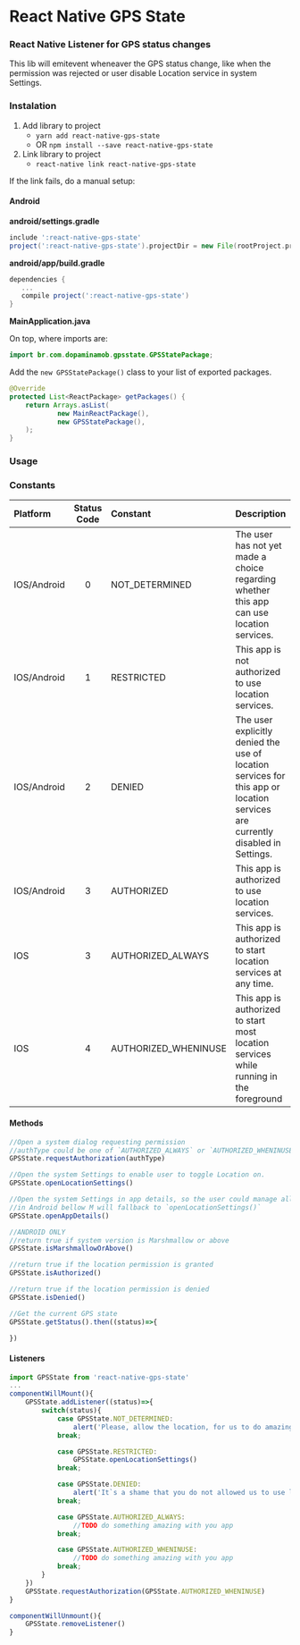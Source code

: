 # React Native GPS State

### React Native Listener for GPS status changes
This lib will emitevent wheneaver the GPS status change, like when the permission was rejected or user disable Location service in system Settings.

### Instalation
1. Add library to project
   - `yarn add react-native-gps-state`
   - OR `npm install --save react-native-gps-state`
2. Link library to project
   - `react-native link react-native-gps-state`
   
If the link fails, do a manual setup:

#### Android

**android/settings.gradle**

```gradle
include ':react-native-gps-state'
project(':react-native-gps-state').projectDir = new File(rootProject.projectDir, '../node_modules/react-native-gps-state/android')
```

**android/app/build.gradle**

```gradle
dependencies {
   ...
   compile project(':react-native-gps-state')
}
```

**MainApplication.java**

On top, where imports are:

```java
import br.com.dopaminamob.gpsstate.GPSStatePackage;
```

Add the `new GPSStatePackage()` class to your list of exported packages.

```java
@Override
protected List<ReactPackage> getPackages() {
    return Arrays.asList(
            new MainReactPackage(),
            new GPSStatePackage(),
    );
}
```


### Usage 

### Constants
| Platform 			| Status Code 	| Constant 				| Description 		
| :--- 				| :---:			| :--- 					| :---
| IOS/Android		| 0 	 		| NOT_DETERMINED 		| The user has not yet made a choice regarding whether this app can use location services.
| IOS/Android		| 1 	 		| RESTRICTED 			| This app is not authorized to use location services.
| IOS/Android		| 2 	 		| DENIED 				| The user explicitly denied the use of location services for this app or location services are currently disabled in Settings.
| IOS/Android		| 3 	 		| AUTHORIZED 			| This app is authorized to use location services.
| IOS				| 3 	 		| AUTHORIZED_ALWAYS 	| This app is authorized to start location services at any time.
| IOS				| 4 	 		| AUTHORIZED_WHENINUSE 	| This app is authorized to start most location services while running in the foreground


#### Methods
```javascript
//Open a system dialog requesting permission
//authType could be one of `AUTHORIZED_ALWAYS` or `AUTHORIZED_WHENINUSE`
GPSState.requestAuthorization(authType)
```

```javascript
//Open the system Settings to enable user to toggle Location on.
GPSState.openLocationSettings()
```

```javascript
//Open the system Settings in app details, so the user could manage all permissions in the `Permissions` tab
//in Android bellow M will fallback to `openLocationSettings()`
GPSState.openAppDetails()
```

```javascript
//ANDROID ONLY
//return true if system version is Marshmallow or above
GPSState.isMarshmallowOrAbove()
```

```javascript
//return true if the location permission is granted
GPSState.isAuthorized()
```

```javascript
//return true if the location permission is denied
GPSState.isDenied()
```

```javascript
//Get the current GPS state
GPSState.getStatus().then((status)=>{

})
```

#### Listeners

```javascript
import GPSState from 'react-native-gps-state'
...
componentWillMount(){
	GPSState.addListener((status)=>{
		switch(status){
			case GPSState.NOT_DETERMINED:
				alert('Please, allow the location, for us to do amazing things for you!')
			break;

			case GPSState.RESTRICTED:
				GPSState.openLocationSettings()
			break;

			case GPSState.DENIED:
				alert('It`s a shame that you do not allowed us to use location :(')
			break;

			case GPSState.AUTHORIZED_ALWAYS:
				//TODO do something amazing with you app
			break;

			case GPSState.AUTHORIZED_WHENINUSE:
				//TODO do something amazing with you app
			break;
		}
	})
	GPSState.requestAuthorization(GPSState.AUTHORIZED_WHENINUSE)
}

componentWillUnmount(){
	GPSState.removeListener()
}
```
